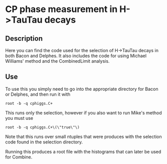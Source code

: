 # CP phase measurement in H->TauTau decays

## Description

Here you can find the code used for the selection of H->TauTau decays in both Bacon and Delphes. It also includes the code for using Michael Williams' method and the CombinedLimit analysis.

## Use

To use this you simply need to go into the appropriate directory for Bacon or Delphes, and then run it with
```
root -b -q cphiggs.C+
```
This runs only the selection, however if you also want to run Mike's method you must use
```
root -b -q cphiggs.C+\(\"true\"\)
```
Note that this runs over small ntuples that were produces with the selection code found in the selection directory.

Running this produces a root file with the histograms that can later be used for Combine.